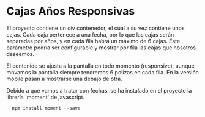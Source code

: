 # Cajas Años Responsivas

El proyecto contiene un div contenedor, el cual a su vez contiene unos cajas. Cada caja pertenece a una fecha, por lo que las cajas serán separadas por años, y en cada fila habrá un máximo de 6 cajas. Este parámetro podría ser configurable y mostrar por fila las cajas que nosotros deseemos.

El contenido se ajusta a la pantalla en todo momento (responsive), aunque movamos la pantalla siempre tendremos 6 polizas en cada fila. En la versión mobile pasan a mostrarse una debajo de otra.


Debido a que vamos a tratar con fechas, se ha instalado en el proyecto la librería 'moment' de javascript.
```
  npm install moment --save
```